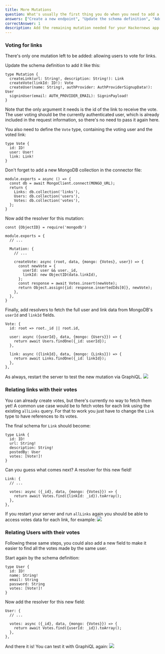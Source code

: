 ```yaml
---
title: More Mutations
question: What's usually the first thing you do when you need to add a new GraphQL type or field?
answers: ["Create a new endpoint", "Update the schema definition", "Add a new resolver", "Create a new version of the API to avoid conflicts"]
correctAnswer: 1
description: Add the remaining mutation needed for your Hackernews app
---
```


### Voting for links

There's only one mutation left to be added: allowing users to vote for links.

<Instruction>

Update the schema definition to add it like this:

```graphql{3-3}(path=".../hackernews-graphql-js/src/schema/index.js")
type Mutation {
  createLink(url: String!, description: String!): Link
  createVote(linkId: ID!): Vote
  createUser(name: String!, authProvider: AuthProviderSignupData!): User
  signinUser(email: AUTH_PROVIDER_EMAIL): SigninPayload!
}
```

</Instruction>

Note that the only argument it needs is the id of the link to receive the vote. The user voting should be the currently authenticated user, which is already included in the request information, so there's no need to pass it again here.

<Instruction>

You also need to define the `Vote` type, containing the voting user and the voted link:

```graphql(path=".../hackernews-graphql-js/src/schema/index.js")
type Vote {
  id: ID!
  user: User!
  link: Link!
}
```

</Instruction>

<Instruction>

Don't forget to add a new MongoDB collection in the connector file:

```js{6-6}(path=".../hackernews-graphql-js/src/mongo-connector.js")
module.exports = async () => {
  const db = await MongoClient.connect(MONGO_URL);
  return {
    Links: db.collection('links'),
    Users: db.collection('users'),
    Votes: db.collection('votes'),
  };
}
```

</Instruction>

<Instruction>

Now add the resolver for this mutation:

```js(path=".../hackernews-graphql-js/src/schema/resolvers.js")
const {ObjectID} = require('mongodb')

module.exports = {
  // ...

  Mutation: {
    // ...

    createVote: async (root, data, {mongo: {Votes}, user}) => {
      const newVote = {
        userId: user && user._id,
        linkId: new ObjectID(data.linkId),
      };
      const response = await Votes.insert(newVote);
      return Object.assign({id: response.insertedIds[0]}, newVote);
    },
  },
}
```

</Instruction>

<Instruction>

Finally, add resolvers to fetch the full user and link data from MongoDB's `userId` and `linkId` fields.

```js(path=".../hackernews-graphql-js/src/schema/resolvers.js")
Vote: {
  id: root => root._id || root.id,

  user: async ({userId}, data, {mongo: {Users}}) => {
    return await Users.findOne({_id: userId});
  },

  link: async ({linkId}, data, {mongo: {Links}}) => {
    return await Links.findOne({_id: linkId});
  },
},
```

</Instruction>

<Instruction>

As always, restart the server to test the new mutation via GraphiQL.
![](http://i.imgur.com/hRusO4K.png)

</Instruction>

### Relating links with their votes

You can already create votes, but there's currently no way to fetch them yet! A common use case would be to fetch votes for each link using the existing `allLinks` query. For that to work you just have to change the `Link` type to have references to its votes. 

<Instruction>

The final schema for `Link` should become:

```graphql(path=".../hackernews-graphql-js/src/schema/index.js")
type Link {
  id: ID!
  url: String!
  description: String!
  postedBy: User
  votes: [Vote!]!
}
```

</Instruction>

<Instruction>

Can you guess what comes next? A resolver for this new field! 

```js(path=".../hackernews-graphql-js/src/schema/resolvers.js")
Link: {
  // ...

  votes: async ({_id}, data, {mongo: {Votes}}) => {
    return await Votes.find({linkId: _id}).toArray();
  },
},
```

</Instruction>

If you restart your server and run `allLinks` again you should be able to access votes data for each link, for example:
![](https://i.imgur.com/vnXA6ws.png)

### Relating Users with their votes

Following these same steps, you could also add a new field to make it easier to find all the votes made by the same user.

<Instruction>

Start again by the schema definition:

```graphql(path=".../hackernews-graphql-js/src/schema/index.js")
type User {
  id: ID!
  name: String!
  email: String
  password: String
  votes: [Vote!]!
}
```

</Instruction>

<Instruction>

Now add the resolver for this new field:

```js(path=".../hackernews-graphql-js/src/schema/resolvers.js")
User: {
  // ...

  votes: async ({_id}, data, {mongo: {Votes}}) => {
    return await Votes.find({userId: _id}).toArray();
  },
},
```

</Instruction>

And there it is! You can test it with GraphiQL again:
![](https://i.imgur.com/0H2t8zH.png)